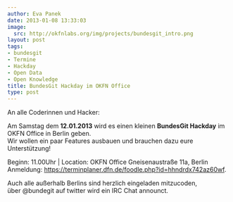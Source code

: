 ```yaml
---
author: Eva Panek
date: 2013-01-08 13:33:03
image:
  src: http://okfnlabs.org/img/projects/bundesgit_intro.png
layout: post
tags:
- bundesgit
- Termine
- Hackday
- Open Data
- Open Knowledge
title: BundesGit Hackday im OKFN Office
type: post
---
```


  
An alle Coderinnen und Hacker:

Am Samstag dem **12.01.2013** wird es einen kleinen **BundesGit Hackday** im OKFN Office in Berlin geben.  
Wir wollen ein paar Features ausbauen und brauchen dazu eure Unterstützung!

Beginn: 11.00Uhr | Location: OKFN Office Gneisenaustraße 11a, Berlin  
Anmeldung: <https://terminplaner.dfn.de/foodle.php?id=hhndrdx742az60wf>.

Auch alle außerhalb Berlins sind herzlich eingeladen mitzucoden,  
über @bundegit auf twitter wird ein IRC Chat announct.